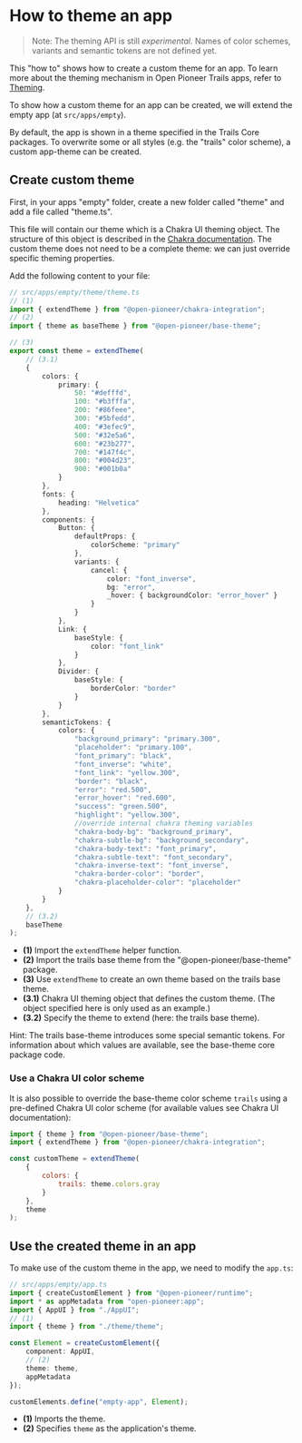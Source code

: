 # How to theme an app

> Note: The theming API is still _experimental_. Names of color schemes, variants and semantic tokens are not defined yet.

This "how to" shows how to create a custom theme for an app. To learn more about the theming
mechanism in Open Pioneer Trails apps, refer to [Theming](../reference/Theming.md).

To show how a custom theme for an app can be created, we will extend the empty app
(at `src/apps/empty`).

By default, the app is shown in a theme specified in the Trails Core packages.
To overwrite some or all styles (e.g. the "trails" color scheme), a custom app-theme can be created.

## Create custom theme

First, in your apps "empty" folder, create a new folder called "theme" and add a file called "theme.ts".

This file will contain our theme which is a Chakra UI theming object.
The structure of this object is described in the [Chakra documentation](https://chakra-ui.com/docs/styled-system/theme).
The custom theme does not need to be a complete theme: we can just override specific theming properties.

Add the following content to your file:

```ts
// src/apps/empty/theme/theme.ts
// (1)
import { extendTheme } from "@open-pioneer/chakra-integration";
// (2)
import { theme as baseTheme } from "@open-pioneer/base-theme";

// (3)
export const theme = extendTheme(
    // (3.1)
    {
        colors: {
            primary: {
                50: "#defffd",
                100: "#b3fffa",
                200: "#86feee",
                300: "#5bfedd",
                400: "#3efec9",
                500: "#32e5a6",
                600: "#23b277",
                700: "#147f4c",
                800: "#004d23",
                900: "#001b0a"
            }
        },
        fonts: {
            heading: "Helvetica"
        },
        components: {
            Button: {
                defaultProps: {
                    colorScheme: "primary"
                },
                variants: {
                    cancel: {
                        color: "font_inverse",
                        bg: "error",
                        _hover: { backgroundColor: "error_hover" }
                    }
                }
            },
            Link: {
                baseStyle: {
                    color: "font_link"
                }
            },
            Divider: {
                baseStyle: {
                    borderColor: "border"
                }
            }
        },
        semanticTokens: {
            colors: {
                "background_primary": "primary.300",
                "placeholder": "primary.100",
                "font_primary": "black",
                "font_inverse": "white",
                "font_link": "yellow.300",
                "border": "black",
                "error": "red.500",
                "error_hover": "red.600",
                "success": "green.500",
                "highlight": "yellow.300",
                //override internal chakra theming variables
                "chakra-body-bg": "background_primary",
                "chakra-subtle-bg": "background_secondary",
                "chakra-body-text": "font_primary",
                "chakra-subtle-text": "font_secondary",
                "chakra-inverse-text": "font_inverse",
                "chakra-border-color": "border",
                "chakra-placeholder-color": "placeholder"
            }
        }
    },
    // (3.2)
    baseTheme
);
```

-   **(1)** Import the `extendTheme` helper function.
-   **(2)** Import the trails base theme from the "@open-pioneer/base-theme" package.
-   **(3)** Use `extendTheme` to create an own theme based on the trails base theme.
-   **(3.1)** Chakra UI theming object that defines the custom theme.
    (The object specified here is only used as an example.)
-   **(3.2)** Specify the theme to extend (here: the trails base theme).

Hint: The trails base-theme introduces some special semantic tokens.
For information about which values are available, see the base-theme core package code.

### Use a Chakra UI color scheme

It is also possible to override the base-theme color scheme `trails` using a pre-defined Chakra UI
color scheme (for available values see Chakra UI documentation):

```jsx
import { theme } from "@open-pioneer/base-theme";
import { extendTheme } from "@open-pioneer/chakra-integration";

const customTheme = extendTheme(
    {
        colors: {
            trails: theme.colors.gray
        }
    },
    theme
);
```

## Use the created theme in an app

To make use of the custom theme in the app, we need to modify the `app.ts`:

```ts
// src/apps/empty/app.ts
import { createCustomElement } from "@open-pioneer/runtime";
import * as appMetadata from "open-pioneer:app";
import { AppUI } from "./AppUI";
// (1)
import { theme } from "./theme/theme";

const Element = createCustomElement({
    component: AppUI,
    // (2)
    theme: theme,
    appMetadata
});

customElements.define("empty-app", Element);
```

-   **(1)** Imports the theme.
-   **(2)** Specifies `theme` as the application's theme.
